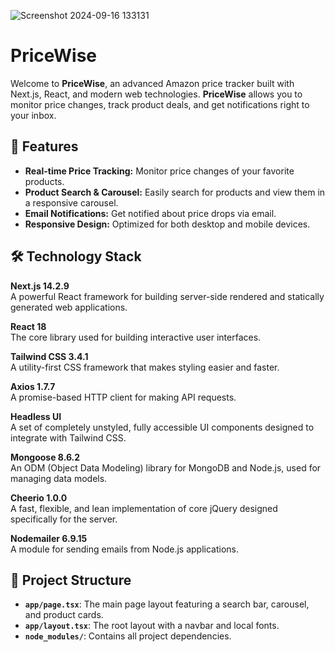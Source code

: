 ![Screenshot 2024-09-16 133131](https://github.com/user-attachments/assets/f361d2d0-a84e-41b6-9760-529307708dcb)

# PriceWise

Welcome to **PriceWise**, an advanced Amazon price tracker built with Next.js, React, and modern web technologies. **PriceWise** allows you to monitor price changes, track product deals, and get notifications right to your inbox.

## 🚀 Features

- **Real-time Price Tracking:** Monitor price changes of your favorite products.
- **Product Search & Carousel:** Easily search for products and view them in a responsive carousel.
- **Email Notifications:** Get notified about price drops via email.
- **Responsive Design:** Optimized for both desktop and mobile devices.

## 🛠 Technology Stack

**Next.js 14.2.9**  
A powerful React framework for building server-side rendered and statically generated web applications.

**React 18**  
The core library used for building interactive user interfaces.

**Tailwind CSS 3.4.1**  
A utility-first CSS framework that makes styling easier and faster.

**Axios 1.7.7**  
A promise-based HTTP client for making API requests.

**Headless UI**  
A set of completely unstyled, fully accessible UI components designed to integrate with Tailwind CSS.

**Mongoose 8.6.2**  
An ODM (Object Data Modeling) library for MongoDB and Node.js, used for managing data models.

**Cheerio 1.0.0**  
A fast, flexible, and lean implementation of core jQuery designed specifically for the server.

**Nodemailer 6.9.15**  
A module for sending emails from Node.js applications.

## 📁 Project Structure

- **`app/page.tsx`**: The main page layout featuring a search bar, carousel, and product cards.
- **`app/layout.tsx`**: The root layout with a navbar and local fonts.
- **`node_modules/`**: Contains all project dependencies.




